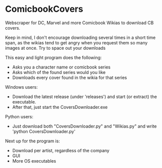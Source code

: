 # ComicbookCovers
Webscraper for DC, Marvel and more Comicbook Wikias to download CB covers.

Keep in mind, I don't encourage downloading several times in a short time span, as the wikias tend to get angry when you request them so many images at once.
Try to space out your downloads

This easy and light program does the following:
* Asks you a character name or comicbook series
* Asks which of the found series would you like
* Downloads every cover found in the wikia for that series

Windows users:
* Download the latest release (under 'releases') and start (or extract) the executable.
* After that, just start the CoversDownloader.exe

Python users:
* Just download both "CoversDownloader.py" and "Wikias.py" and write 'python CoversDownloader.py'

Next up for the program is:
* Download per artist, regardless of the company
* GUI
* More OS executables